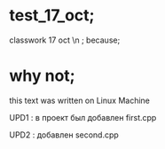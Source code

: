 # test_17_oct;
classwork 17 oct \n ;
because;
# why not;

this text was written on Linux Machine

UPD1 : в проект был добавлен first.cpp

UPD2 : добавлен second.cpp
